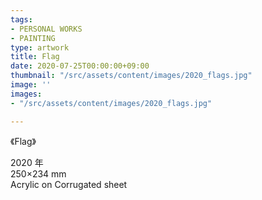 ```yaml
---
tags:
- PERSONAL WORKS
- PAINTING
type: artwork
title: Flag
date: 2020-07-25T00:00:00+09:00
thumbnail: "/src/assets/content/images/2020_flags.jpg"
image: ''
images:
- "/src/assets/content/images/2020_flags.jpg"

---
```

《Flag》

2020 年  
250×234 mm  
Acrylic on Corrugated sheet